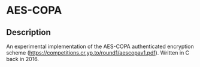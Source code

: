 # AES-COPA

## Description 
An experimental implementation of the AES-COPA authenticated encryption scheme (https://competitions.cr.yp.to/round1/aescopav1.pdf). Written in C back in 2016.

